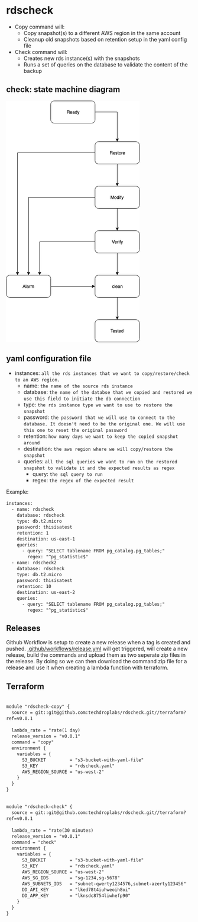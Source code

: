 # rdscheck
+ Copy command will:
    - Copy snapshot(s) to a different AWS region in the same account
    - Cleanup old snapshots based on retention setup in the yaml config file
+ Check command will:
    - Creates new rds instance(s) with the snapshots
    - Runs a set of queries on the database to validate the content of the backup


## check: state machine diagram

![state machine](/img/state-machine.png)

## yaml configuration file

+ instances: `all the rds instances that we want to copy/restore/check to an AWS region.`
    - name: `the name of the source rds instance`
    - database: `the name of the databse that we copied and restored we use this field to initiate the db connection`
    - type: `the rds instance type we want to use to restore the snapshot`
    - password: `the password that we will use to connect to the database. It doesn't need to be the original one. We will use this one to reset the original password`
    - retention: `how many days we want to keep the copied snapshot around`
    - destination: `the aws region where we will copy/restore the snapshot`
    - queries: `all the sql queries we want to run on the restored snapshot to validate it and the expected results as regex`
      - query: `the sql query to run`
      - regex: `the regex of the expected result`

Example:
```
instances:
  - name: rdscheck
    database: rdscheck
    type: db.t2.micro
    password: thisisatest
    retention: 1
    destination: us-east-1
    queries:
      - query: "SELECT tablename FROM pg_catalog.pg_tables;"
        regex: "^pg_statistic$"
  - name: rdscheck2
    database: rdscheck
    type: db.t2.micro
    password: thisisatest
    retention: 10
    destination: us-east-2
    queries:
      - query: "SELECT tablename FROM pg_catalog.pg_tables;"
        regex: "^pg_statistic$"
```

## Releases

Github Workflow is setup to create a new release when a tag is created and pushed.
[.github/workflows/release.yml](.github/workflows/release.yml) will get triggered, will create a new release, build the commands and upload them as two seperate zip files in the release.
By doing so we can then download the command zip file for a release and use it when creating a lambda function with terraform.

## Terraform

```hcl

module "rdscheck-copy" {
  source = git::git@github.com:techdroplabs/rdscheck.git//terraform?ref=v0.0.1

  lambda_rate = "rate(1 day)
  release_version = "v0.0.1"
  command = "copy"
  environment {
    variables = {
      S3_BUCKET         = "s3-bucket-with-yaml-file"
      S3_KEY            = "rdscheck.yaml"
      AWS_REGION_SOURCE = "us-west-2"
    }
  }
}

```

```hcl

module "rdscheck-check" {
  source = git::git@github.com:techdroplabs/rdscheck.git//terraform?ref=v0.0.1

  lambda_rate = "rate(30 minutes)
  release_version = "v0.0.1"
  command = "check"
  environment {
    variables = {
      S3_BUCKET         = "s3-bucket-with-yaml-file"
      S3_KEY            = "rdscheck.yaml"
      AWS_REGION_SOURCE = "us-west-2"
      AWS_SG_IDS        = "sg-1234,sg-5678"
      AWS_SUBNETS_IDS   = "subnet-qwerty1234576,subnet-azerty123456"
      DD_API_KEY        = "lked78t4iuhweoih8oi"
      DD_APP_KEY        = "lknsdc8754liwhefp90"
    }
  }
}

```

